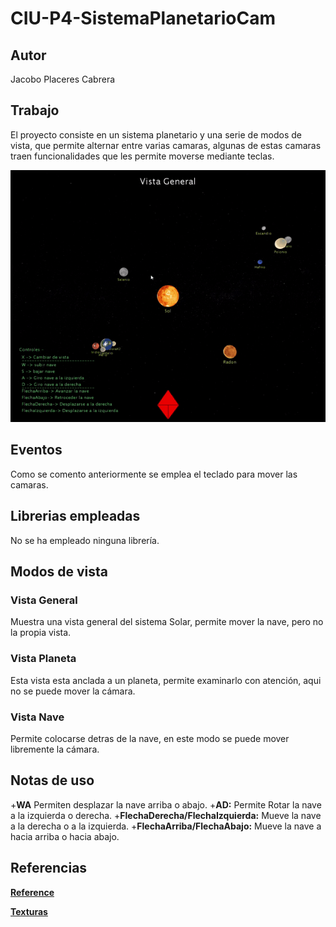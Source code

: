 # CIU-P4-SistemaPlanetarioCam
## Autor
Jacobo Placeres Cabrera

## Trabajo
El proyecto consiste en un sistema planetario y una serie de modos de vista, que permite alternar entre varias camaras, algunas de estas camaras traen funcionalidades que les permite moverse mediante teclas.

![](p.gif)

## Eventos
Como se comento anteriormente se emplea el teclado para mover las camaras.

## Librerias empleadas
No se ha empleado ninguna librería.

## Modos de vista
### Vista General
  Muestra una vista general del sistema Solar, permite mover la nave, pero no la propia vista.

### Vista Planeta
  Esta vista esta anclada a un planeta, permite examinarlo con atención, aqui no se puede mover la cámara.

### Vista Nave
 Permite colocarse detras de la nave, en este modo se puede mover libremente la cámara.
 
## Notas de uso
+**WA** Permiten desplazar la nave arriba o abajo.
+**AD:** Permite Rotar la nave a la izquierda o derecha.
+**FlechaDerecha/FlechaIzquierda:** Mueve la nave a la derecha o a la izquierda.
+**FlechaArriba/FlechaAbajo:** Mueve la nave a hacia arriba o hacia abajo.

## Referencias
**[Reference](https://processing.org/reference)**

**[Texturas](https://www.solarsystemscope.com/textures/)**
